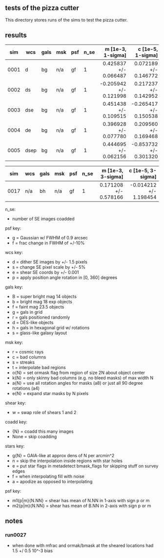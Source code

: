 ## tests of the pizza cutter

This directory stores runs of the sims to test the pizza cutter.

## results

| sim  | wcs  | gals | msk | psf | n_se | m [1e-3, 1-sigma]       | c [1e-5, 1-sigma]       |
| ---  | ---  | ---  | --- | --- | ---  | ---:                    | ---:                    |
| 0001 | d    | bg   | n/a | gf  | 1    |  0.425837 +/-  0.066487 |  0.072189 +/-  0.146772 |
| 0002 | ds   | bg   | n/a | gf  | 1    | -0.205942 +/-  0.121998 |  0.217237 +/-  0.142952 |
| 0003 | dse  | bg   | n/a | gf  | 1    |  0.451438 +/-  0.109515 | -0.265417 +/-  0.150538 |
| 0004 | de   | bg   | n/a | gf  | 1    |  0.396928 +/-  0.077780 |  0.209560 +/-  0.169468 |
| 0005 | dsep | bg   | n/a | gf  | 1    |  0.444695 +/-  0.062156 | -0.853732 +/-  0.301320 |


| sim  | wcs  | gals | msk | psf | n_se | m [1e-3, 3-sigma]       | c [1e-5, 3-sigma]       |
| ---  | ---  | ---  | --- | --- | ---  | ---:                    | ---:                    |
| 0017 | n/a  | bh   | n/a | gf  | 1    |  0.171208 +/-  0.578166 | -0.014212 +/-  1.198454 |


n_se:

 - number of SE images coadded

psf key:

 - g = Gaussian w/ FWHM of 0.9 arcsec
 - f = frac change in FWHM of +/-10%

wcs key:

 - d = dither SE images by +/- 1.5 pixels
 - s = change SE pixel scale by +/- 5%
 - e = shear SE coords by +/- 0.001
 - p = apply position angle rotation in [0, 360] degrees

gals key:

 - B = super bright mag 14 objects
 - b = bright mag 18 exp objects
 - f = faint mag 23.5 objects
 - g = gals in grid
 - r = gals positioned randomly
 - d = DES-like objects
 - h = gals in hexagonal grid w/ rotations
 - s = glass-like galaxy layout

msk key:

 - r = cosmic rays
 - c = bad columns
 - s = streaks
 - t = interpolate bad regions
 - o{N} = set ormask flag from region of size 2N about object center
 - k{N} = only skinny bad columns (e.g. no bleed masks) of max width N
 - a{N} = use all rotation angles for masks (a8) or just all 90 degree rotations (a4)
 - e{N} = expand star masks by N pixels

shear key:

 - w = swap role of shears 1 and 2

coadd key:

 - {N} = coadd this many images
 - None = skip coadding

stars key:

 - g{N} = GAIA-like at approx dens of N per arcmin^2
 - n = skip the interpolation inside regions with star holes
 - e = put star flags in metadetect bmask_flags for skipping stuff on survey edges
 - f = when interpolating fill with noise
 - a = apodize as opposed to interpolating

psf key:
 - m1{p|m}{N.NN} = shear has mean of N.NN in 1-axis with sign p or m
 - m2{p|m}{N.NN} = shear has mean of B.NN in 2-axis with sign p or m

## notes

### run0027
  - when done with mfrac and ormak/bmask at the sheared locations had 1.5 +/ 0.5 10^-3 bias
